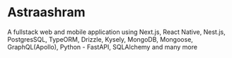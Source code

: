 # Astraashram

A fullstack web and mobile application using Next.js, React Native, Nest.js, PostgresSQL, TypeORM, Drizzle, Kysely, MongoDB, Mongoose, GraphQL(Apollo), Python - FastAPI, SQLAlchemy and many more
